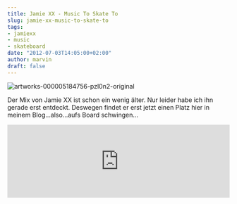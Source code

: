```yaml
---
title: Jamie XX - Music To Skate To
slug: jamie-xx-music-to-skate-to
tags:
- jamiexx
- music
- skateboard
date: "2012-07-03T14:05:00+02:00"
author: marvin
draft: false
---
```

![artworks-000005184756-pzl0n2-original](/images/artworks-000005184756-pzl0n2-original.jpg)

Der Mix von Jamie XX ist schon ein wenig älter. Nur leider habe ich ihn
gerade erst entdeckt. Deswegen findet er erst jetzt einen Platz hier in
meinem Blog...also...aufs Board schwingen...

<iframe width="100%" height="166" scrolling="no" frameborder="no" src="http://w.soundcloud.com/player/?url=http%3A%2F%2Fapi.soundcloud.com%2Ftracks%2F11231675&amp;auto_play=false&amp;show_artwork=true&amp;color=ff7700"></iframe>